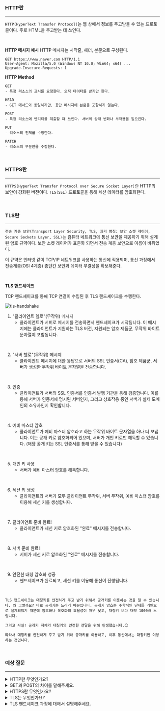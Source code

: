 ### HTTP란
---
```HTTP(HyperText Transfer Protocol)```는 웹 상에서 정보를 주고받을 수 있는 프로토콜이다. 주로 HTML을 주고받는 데 쓰인다.

<br>

**HTTP 메시지 예시**
HTTP 메시지는 시작줄, 헤더, 본문으로 구성된다.
```
GET https://www.naver.com HTTP/1.1
User-Agent: Mozilla/5.0 (Windows NT 10.0; Win64; x64) ...
Upgrade-Insecure-Requests: 1
```

**HTTP Method**
```
GET
- 특정 리소스의 표시를 요청한다. 오직 데이터를 받기만 한다.

HEAD
- GET 메서드와 동일하지만, 응답 메시지에 본문을 포함하지 않는다.

POST
- 특정 리소스에 엔티티를 제출할 떄 쓰인다. 서버의 상태 변화나 부작용을 일으킨다.

PUT
- 리소스의 전체를 수정한다.

PATCH
- 리소스의 부분만을 수정한다.

```

<br>

### HTTPS란
---
```HTTPS(HyperText Transfer Protocol over Secure Socket Layer)```란 HTTP의 보안이 강화된 버전이다. ```TLS(SSL)``` 프로토콜을 통해 세션 데이터를 암호화한다.

<br>

### TLS란
---
```전송 계층 보안(Transport Layer Security, TLS, 과거 명칭: 보안 소켓 레이어, Secure Sockets Layer, SSL)```는 컴퓨터 네트워크에 통신 보안을 제공하기 위해 설계된 암호 규약이다. 보안 소켓 레이어가 표준화 되면서 전송 계층 보안으로 이름이 바뀌었다. 

이 규약은 인터넷 같이 TCP/IP 네트워크를 사용하는 통신에 적용되며, 통신 과정에서 전송계층(OSI 4계층) 종단간 보안과 데이터 무결성을 확보해준다.

<br>

**TLS 핸드셰이크**

TCP 핸드셰이크를 통해 TCP 연결이 수립된 후 TLS 핸드셰이크를 수행한다.

![tls-handshake](./../Img/tls-ssl-handshake.webp)

1. "클라이언트 헬로"(무작위) 메시지
   - 클라이언트가 서버로 메시지를 전송하면서 핸드셰이크가 시작됩니다. 이 메시지에는 클라이언트가 지원하는 TLS 버전, 지원되는 암호 제품군, 무작위 바이트 문자열이 포함됩니다.

<br>

2. "서버 헬로"(무작위) 메시지
   - 클라이언트 메시지에 대한 응답으로 서버의 SSL 인증서(CA), 암호 제품군, 서버가 생성한 무작위 바이트 문자열을 전송합니다.

<br>

3. 인증
   - 클라이언트가 서버의 SSL 인증서를 인증서 발행 기관을 통해 검증합니다. 이를 통해 서버가 인증서에 명시된 서버인지, 그리고 상호작용 중인 서버가 실제 도메인의 소유자인지 확인합니다.

<br>

4. 예비 마스터 암호
   - 클라이언트가 예비 마스터 암호라고 하는 무작위 바이트 문자열을 하나 더 보냅니다. 이는 공개 키로 암호화되어 있으며, 서버가 개인 키로만 해독할 수 있습니다. (해당 공개 키는 SSL 인증서를 통해 받을 수 있습니다)

<br>

5. 개인 키 사용
   - 서버가 예비 마스터 암호를 해독합니다.

<br>

6. 세션 키 생성
   - 클라이언트와 서버가 모두 클라이언트 무작위, 서버 무작위, 예비 마스터 암호를 이용해 세션 키를 생성합니다.

<br>

7. 클라이언트 준비 완료!
   - 클라이언트가 세션 키로 암호화된 "완료" 메시지를 전송합니다.

<br>

8. 서버 준비 완료!
   - 서버가 세션 키로 암호화된 "완료" 메시지를 전송합니다.

<br>

9. 안전한 대칭 암호화 성공
   - 핸드셰이크가 완료되고, 세션 키를 이용해 통신이 진행됩니다.

<br>

```
TLS 핸드셰이크는 대칭키를 안전하게 주고 받기 위해서 공개키를 이용하는 것을 알 수 있습니다. 왜 그럴까요? 바로 공개키는 느리기 때문입니다. 공개키 암호는 수학적인 난제를 기반으로 설계되었기 때문에 암호화나 복호화의 효율성이 매우 낮고, 대칭키 보다 대략 1000배 느립니다.

그리고 사실! 공개키 자체가 대칭키의 안전한 전달을 위해 탄생했습니다.😏

따라서 대칭키를 안전하게 주고 받기 위해 공개키를 이용하고, 이후 통신에서는 대칭키만 이용하는 것입니다.
```

<br>

### 예상 질문
---
<details>
<summary>HTTP란 무엇인가요?</summary>
<div markdown="1">

- HTTP란 웹에서 정보를 주고받을 수 있는 프로토콜입니다.

</div>
</details>

<details>
<summary>GET과 POST의 차이를 말해주세요.</summary>
<div markdown="1">

- GET은 특정 리소스를 요청하기 위해 사용합니다. POST는 특정 리소스를 전송하기 위해 사용합니다. POST는 서버의 상태 변화나 부작용을 일으킬 수 있습니다.

</div>
</details>

<details>
<summary>HTTPS란 무엇인가요?</summary>
<div markdown="1">

- HTTPS는 HTTP에 TLS 핸드셰이크를 통해 보안성이 추가된 프로토콜입니다.

</div>
</details>

<details>
<summary>TLS는 무엇인가요?</summary>
<div markdown="1">

- 통신 보안을 제공하기 위해 설계된 암호 규약입니다. 이 규약은 통신 과정에서 전송계층 종단간 보안과 데이터 무결성을 보장해줍니다. 

</div>
</details>

<details>
<summary>TLS 핸드셰이크 과정에 대해서 설명해주세요.</summary>
<div markdown="1">

- 본문 참고

</div>
</details>